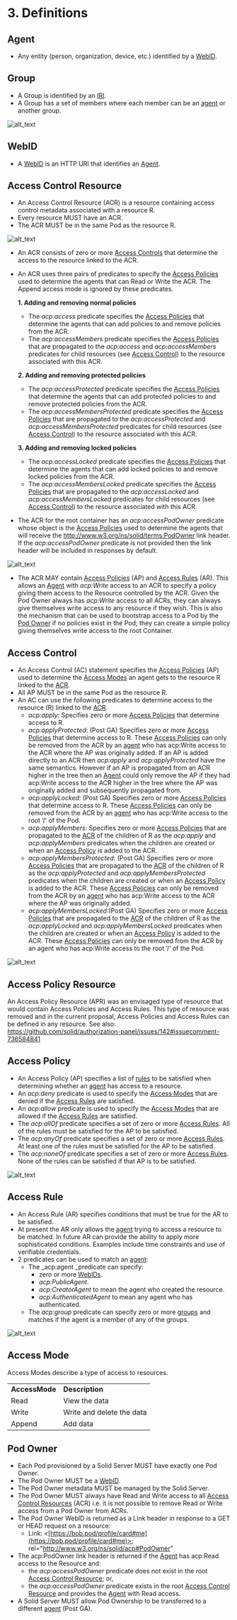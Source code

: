 # 3. Definitions

## Agent

*   Any entity (person, organization, device, etc.) identified by a [WebID](#webid).

## Group

*   A Group is identified by an [IRI](https://en.wikipedia.org/wiki/Internationalized_Resource_Identifier).
*   A Group has a set of members where each member can be an [agent](#agent) or another group. 

![alt_text](diagrams/group.svg "image_tooltip")

## WebID

*   A [WebID](https://dvcs.w3.org/hg/WebID/raw-file/tip/spec/identity-respec.html) is an HTTP URI that identifies an [Agent](#agent). 

## Access Control Resource

*   An Access Control Resource (ACR) is a resource containing access control metadata associated with a resource R.
*   Every resource MUST have an ACR.
*   The ACR MUST be in the same Pod as the resource R.

![alt_text](diagrams/resource-acr.svg "image_tooltip")

*   An ACR consists of zero or more [Access Controls](#access-control) that determine the access to the resource linked to the ACR.
*   An ACR uses three pairs of predicates to specify the [Access Policies](#access-policy) used to determine the agents that can Read or Write the ACR. The Append access mode is ignored by these predicates.

    **1. Adding and removing normal policies**

    *   The _acp:access_ predicate specifies the [Access Policies](#access-policy) that determine the agents that can add policies to and remove policies from the ACR.
    *   The _acp:accessMembers_ predicate specifies the [Access Policies](#access-policy) that are propagated to the _acp:access_ and _acp:accessMembers_ predicates for child resources (see [Access Control](#access-control)) to the resource associated with this ACR.

    **2. Adding and removing protected policies**

    *   The _acp:accessProtected_ predicate specifies the [Access Policies](#access-policy) that determine the agents that can add protected policies to and remove protected policies from the ACR.
    *   The _acp:accessMembersProtected_ predicate specifies the  [Access Policies](#access-policy) that are propagated to the _acp:accessProtected_ and _acp:accessMembersProtected_ predicates for child resources (see [Access Control](#access-control)) to the resource associated with this ACR.

    **3. Adding and removing locked policies**

    *   The _acp:accessLocked_ predicate specifies the [Access Policies](#access-policy) that determine the agents that can add locked policies to and remove locked policies from the ACR.
    *   The _acp:accessMembersLocked_ predicate specifies the  [Access Policies](#access-policy) that are propagated to the _acp:accessLocked_ and _acp:accessMembersLocked_ predicates for child resources (see [Access Control](#access-control)) to the resource associated with this ACR.
*   The ACR for the root container has an _acp:accessPodOwner_ predicate whose object is the [Access Policies](#access-policy) used to determine the agents that will receive the http://www.w3.org/ns/solid/terms:PodOwner link header. If the _acp:accessPodOwner_ predicate is not provided then the link header will be included in responses by default.

![alt_text](diagrams/acr-policies.svg "image_tooltip")


*   The ACR MAY contain [Access Policies](#access-policy) (AP) and [Access Rules](#access-rule) (AR). This allows an [Agent](#agent) with _acp:Write_ access to an ACR to specify a policy giving them access to the Resource controlled by the ACR.  Given the Pod Owner always has _acp:Write_ access to all ACRs, they can always give themselves write access to any resource if they wish. This is also the mechanism that can be used to bootstrap access to a Pod by the [Pod Owner](#pod-owner) if no policies exist in the Pod; they can create a simple policy giving themselves write access to the root Container.


## Access Control

*   An Access Control (AC) statement specifies the [Access Policies](#access-policy) (AP) used to determine the [Access Modes](#access-mode) an agent gets to the resource R linked to the [ACR](#access-control-resource).
*   All AP MUST be in the same Pod as the resource R. 
*   An AC can use the following  predicates to determine access to the resource (R) linked to the [ACR](#access-control-resource).
    *   _acp:apply_: Specifies zero or more [Access Policies](#access-policy) that determine access to R.
    *   _acp:applyProtected_: (Post GA) Specifies zero or more [Access Policies](#access-policy) that determine access to R. These [Access Policies](#access-policy) can only be removed from the ACR by an [agent](#agent) who has acp:Write access to the ACR where the AP was originally added. If an AP is added directly to an ACR then _acp:apply_ and _acp:applyProtected_ have the same semantics. However if an AP is propagated from an ACR higher in the tree then an [Agent](#agent) could only remove the AP if they had acp:Write access to the ACR higher in the tree where the AP was originally added and subsequently propagated from.  
    *   _acp:applyLocked_: (Post GA) Specifies zero or more [Access Policies](#access-policy) that determine access to R. These [Access Policies](#access-policy) can only be removed from the ACR by an [agent](#agent) who has acp:Write access to the root ‘/’ of the Pod.
    *   _acp:applyMembers_: Specifies zero or more [Access Policies](#access-policy) that are propagated to the [ACR](#access-control-resource) of the children of R as the _acp:apply_ and _acp:applyMembers_ predicates when the children are created or when an [Access Policy](#access-control) is added to the ACR.
    *   _acp:applyMembersProtected_: (Post GA) Specifies zero or more [Access Policies](#access-policy) that are propagated to the [ACR](#access-control-resource) of the children of R as the _acp:applyProtected_ and _acp:applyMembersProtected_ predicates when the children are created or when an [Access Policy](#access-control) is added to the ACR. These [Access Policies](#access-policy) can only be removed from the ACR  by an [agent](#agent) who has acp:Write access to the ACR where the AP was originally added.
    *   _acp:applyMembersLocked_:(Post GA) Specifies zero or more [Access Policies](#access-policy) that are propagated to the [ACR](#access-control-resource) of the children of R as the _acp:applyLocked_ and _acp:applyMembersLocked_ predicates when the children are created or when an [Access Policy](#access-control) is added to the ACR. These [Access Policies](#access-policy) can only be removed from the ACR by an agent who has acp:Write access to the root ‘/’ of the Pod.

![alt_text](diagrams/ac-policies.svg "image_tooltip")

## Access Policy Resource

An Access Policy Resource (APR) was an envisaged type of resource that would contain Access Policies and Access Rules. This type of resource was removed and in the current proposal, Access Policies and Access Rules can be defined in any resource. See also: https://github.com/solid/authorization-panel/issues/142#issuecomment-736584841

## Access Policy

*   An Access Policy (AP) specifies a list of [rules](#access-rule) to be satisfied when determining whether an [agent](#agent) has access to a resource. 
*   An _acp:deny_ predicate is used to specify the [Access Modes](#access-mode) that are denied if the [Access Rules](#access-rule) are satisfied.
*   An _acp:allow_ predicate is used to specify the [Access Modes](#access-mode) that are allowed if the [Access Rules](#access-rule) are satisfied.
*   The _acp:allOf_ predicate specifies a set of zero or more [Access Rules](#access-rule). All of the rules must be satisfied for the AP to be satisfied.
*   The _acp:anyOf_ predicate specifies a set of zero or more [Access Rules](#access-rule). At least one of the rules must be satisfied for the AP to be satisfied.
*   The _acp:noneOf_ predicate specifies a set of zero or more [Access Rules](#access-rule). None of the rules can be satisfied if that AP is to be satisfied.

![alt_text](diagrams/ap.svg "image_tooltip")

## Access Rule

*   An Access Rule (AR) specifies conditions that must be true for the AR to be satisfied.
*   At present the AR only allows the [agent](#agent) trying to access a resource to be matched. In future AR can provide the ability to apply more sophisticated conditions. Examples include time constraints and use of verifiable credentials.
*   2 predicates can be used to match an [agent](#agent):
    *   The _acp:agent _predicate can specify:
        *   zero or more [WebIDs](#webid).
        *   _acp:PublicAgent_.
        *   _acp:CreatorAgent_ to mean the agent who created the resource.
        *   _acp:AuthenticatedAgent_ to mean any agent who has authenticated.
    *   The _acp:group_ predicate can specify zero or more [groups](#group) and matches if the agent is a member of any of the groups. 

![alt_text](diagrams/ar.svg "image_tooltip")

## Access Mode

Access Modes describe a type of access to resources.

<table>
  <tr>
   <td><strong>AccessMode</strong>
   </td>
   <td><strong>Description</strong>
   </td>
  </tr>
  <tr>
   <td>Read
   </td>
   <td>View the data
   </td>
  </tr>
  <tr>
   <td>Write
   </td>
   <td>Write and delete the data
   </td>
  </tr>
  <tr>
   <td>Append
   </td>
   <td>Add data
   </td>
  </tr>
</table>

## Pod Owner 

*   Each Pod provisioned by a Solid Server MUST have exactly one Pod Owner.
*   The Pod Owner MUST be a [WebID](#webid).
*   The Pod Owner metadata MUST be managed by the Solid Server.
*   The Pod Owner MUST always have Read and Write access to all [Access Control Resources](#access-control-resource) (ACR) i.e. it is not possible to remove Read or Write access from a Pod Owner from ACRs.
*   The Pod Owner WebID is returned as a Link header in response to a GET or HEAD request on a resource:
    *   Link: &lt;[https://bob.pod/profile/card#me](https://bob.pod/profile/card#me)>; rel="http://www.w3.org/ns/solid/acp#PodOwner"
*   The acp:PodOwner link header is returned if the [Agent](#agent) has acp:Read access to the Resource and:
    *   the _acp:accessPodOwner_ predicate does not exist in the root [Access Control Resource](#access-control-resource); or,
    *   the _acp:accessPodOwner_ predicate exists in the root [Access Control Resource](#access-control-resource) and provides the [Agent](#agent) with Read access.
*   A Solid Server MUST allow Pod Ownership to be transferred to a different [agent](#agent) (Post GA).
